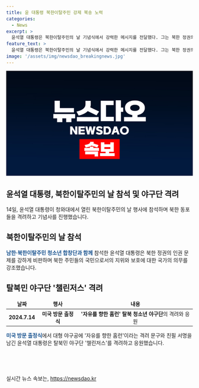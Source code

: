 ```yaml
---
title: 윤 대통령 북한이탈주민 강제 북송 노력
categories:
  - News
excerpt: >
  윤석열 대통령은 북한이탈주민의 날 기념식에서 강력한 메시지를 전달했다. 그는 북한 정권의 인권 문제를 비판하며, 탈북을 통해 자유를 찾는 북한 동포들을 지지한다고 밝혔다. 또한, 야구단 챌린저스의 미국 방문 출정식에 참석하여 선수들을 격려하고 자유를 상징하는 야구공에 친필 서명을 남기는 등 이들을 향한 관대한 모습을 보였다. (출처: 뉴스1)
feature_text: >
  윤석열 대통령은 북한이탈주민의 날 기념식에서 강력한 메시지를 전달했다. 그는 북한 정권의 인권 문제를 비판하며, 탈북을 통해 자유를 찾는 북한 동포들을 지지한다고 밝혔다. 또한, 야구단 챌린저스의 미국 방문 출정식에 참석하여 선수들을 격려하고 자유를 상징하는 야구공에 친필 서명을 남기는 등 이들을 향한 관대한 모습을 보였다. (출처: 뉴스1)
image: '/assets/img/newsdao_breakingnews.jpg'
---
```


<p><img src="/assets/img/newsdao_breakingnews.jpg" alt="firstkoreanews 속보" /></p>

<h2>윤석열 대통령, 북한이탈주민의 날 참석 및 야구단 격려</h2>

<p data-ke-size="size16">14일, 윤석열 대통령이 청와대에서 열린 북한이탈주민의 날 행사에 참석하며 북한 동포들을 격려하고 기념사를 진행했습니다.</p>

<h2 data-ke-size="size26">북한이탈주민의 날 참석</h2>

<p><b><span style="color: #1a5490;">남한·북한이탈주민 청소년 합창단과 함께</span></b> 참석한 윤석열 대통령은 북한 정권의 인권 문제를 강하게 비판하며 북한 주민들의 국민으로서의 지위와 보호에 대한 국가의 의무를 강조했습니다.</p>

<h2 data-ke-size="size26">탈북민 야구단 '챌린저스' 격려</h2>

<table>
<thead>
<tr>
<td style="text-align: center; height: 17px;"><b>날짜</b></td>
<td style="text-align: center; height: 17px;"><b>행사</b></td>
<td style="text-align: center; height: 17px;"><b>내용</b></td>
</tr>
</thead>
<tbody>
<tr>
<td style="text-align: center; height: 17px;"><b>2024.7.14</b></td>
<td style="text-align: center; height: 17px;"><b>미국 방문 출정식</b></td>
<td style="text-align: center; height: 17px;"><b>'자유를 향한 홈런' 탈북 청소년 야구단</b>의 격려와 응원</td>
</tr>
</tbody>
</table>

<p><b><span style="color: #1a5490;">미국 방문 출정식</span></b>에서 대형 야구공에 '자유를 향한 홈런'이라는 격려 문구와 친필 서명을 남긴 윤석열 대통령은 탈북민 야구단 '챌린저스'를 격려하고 응원했습니다.</p>

<p data-ke-size="size16">&nbsp;</p>

<p data-ke-size="size16">&nbsp;</p>
실시간 뉴스 속보는, <a href="https://newsdao.kr" rel="dofollow">https://newsdao.kr</a>


